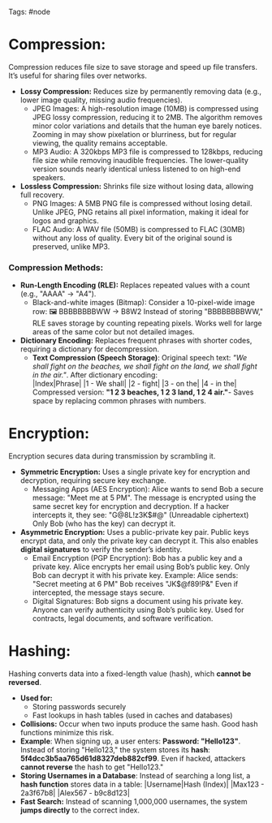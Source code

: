 Tags: #node 
# Compression:
Compression reduces file size to save storage and speed up file transfers. It’s useful for sharing files over networks.
- **Lossy Compression:** Reduces size by permanently removing data (e.g., lower image quality, missing audio frequencies).
	- JPEG Images: A high-resolution image (10MB) is compressed using JPEG lossy compression, reducing it to 2MB. The algorithm removes minor color variations and details that the human eye barely notices. Zooming in may show pixelation or blurriness, but for regular viewing, the quality remains acceptable.
	- MP3 Audio: A 320kbps MP3 file is compressed to 128kbps, reducing file size while removing inaudible frequencies. The lower-quality version sounds nearly identical unless listened to on high-end speakers.
- **Lossless Compression:** Shrinks file size without losing data, allowing full recovery.
	- PNG Images: A 5MB PNG file is compressed without losing detail. Unlike JPEG, PNG retains all pixel information, making it ideal for logos and graphics.
	- FLAC Audio: A WAV file (50MB) is compressed to FLAC (30MB) without any loss of quality. Every bit of the original sound is preserved, unlike MP3.
### Compression Methods:
- **Run-Length Encoding (RLE):** Replaces repeated values with a count (e.g., "AAAA" → "A4").
	- Black-and-white images (Bitmap): Consider a 10-pixel-wide image row: 🖼 BBBBBBBBWW → B8W2 Instead of storing "BBBBBBBBWW," RLE saves storage by counting repeating pixels. Works well for large areas of the same color but not detailed images.
- **Dictionary Encoding:** Replaces frequent phrases with shorter codes, requiring a dictionary for decompression.
	- **Text Compression (Speech Storage)**: Original speech text: _"We shall fight on the beaches, we shall fight on the land, we shall fight in the air."_. After dictionary encoding:	  
	  |Index|Phrase|
	  |1 - We shall|
	  |2 - fight|
	  |3 - on the|
	  |4 - in the|
	  Compressed version: **"1 2 3 beaches, 1 2 3 land, 1 2 4 air."**- Saves space by replacing common phrases with numbers.
# Encryption:
Encryption secures data during transmission by scrambling it.
- **Symmetric Encryption:** Uses a single private key for encryption and decryption, requiring secure key exchange.
	- Messaging Apps (AES Encryption): Alice wants to send Bob a secure message: "Meet me at 5 PM". The message is encrypted using the same secret key for encryption and decryption. If a hacker intercepts it, they see: "G@8L!z3K$#@" (Unreadable ciphertext) Only Bob (who has the key) can decrypt it.
- **Asymmetric Encryption:** Uses a public-private key pair. Public keys encrypt data, and only the private key can decrypt it. This also enables **digital signatures** to verify the sender’s identity.
	- Email Encryption (PGP Encryption): Bob has a public key and a private key. Alice encrypts her email using Bob’s public key. Only Bob can decrypt it with his private key. Example: Alice sends: "Secret meeting at 6 PM" Bob receives "JK$@f89!P&" Even if intercepted, the message stays secure. 
	- Digital Signatures: Bob signs a document using his private key. Anyone can verify authenticity using Bob’s public key. Used for contracts, legal documents, and software verification.
# Hashing:
Hashing converts data into a fixed-length value (hash), which **cannot be reversed**.
- **Used for:**
    - Storing passwords securely
    - Fast lookups in hash tables (used in caches and databases)
- **Collisions:** Occur when two inputs produce the same hash. Good hash functions minimize this risk.
- **Example**: When signing up, a user enters: **Password: "Hello123"**. Instead of storing "Hello123," the system stores its **hash**: **5f4dcc3b5aa765d61d8327deb882cf99**. Even if hacked, attackers **cannot reverse** the hash to get "Hello123."
- **Storing Usernames in a Database**: Instead of searching a long list, a **hash function** stores data in a table: 
	|Username|Hash (Index)|
	|Max123 - 2a3f67b8|
	|Alex567 - b9c8d123|
- **Fast Search:** Instead of scanning 1,000,000 usernames, the system **jumps directly** to the correct index.